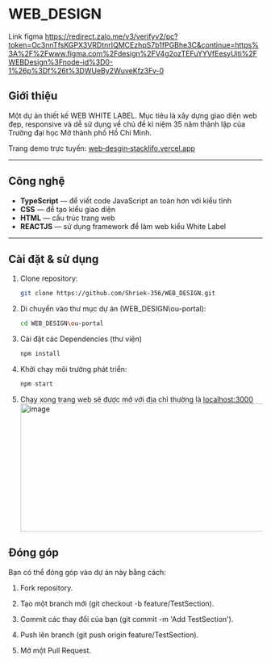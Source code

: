 # WEB_DESIGN

Link figma
https://redirect.zalo.me/v3/verifyv2/pc?token=Oc3nnTfsKGPX3VRDtnrIQMCEzhpS7b1fPGBhe3C&continue=https%3A%2F%2Fwww.figma.com%2Fdesign%2FV4g2ozTEFuYYVfEesyUiti%2FWEBDesign%3Fnode-id%3D0-1%26p%3Df%26t%3DWUeBy2WuveKfz3Fv-0

## Giới thiệu
Một dự án thiết kế WEB WHITE LABEL. Mục tiêu là xây dựng giao diện web đẹp, responsive và dễ sử dụng về chủ đề kỉ niệm 35 năm thành lập của Trường đại học Mở thành phố Hồ Chí Minh.

Trang demo trực tuyến: [web‑desgin‑stacklifo.vercel.app](https://web-desgin-stacklifo.vercel.app)

---

## Công nghệ
- **TypeScript** — để viết code JavaScript an toàn hơn với kiểu tĩnh  
- **CSS** — để tạo kiểu giao diện  
- **HTML** — cấu trúc trang web
- **REACTJS** — sử dụng framework để làm web kiểu White Label
---
## Cài đặt & sử dụng
1. Clone repository:

   ```bash
   git clone https://github.com/Shriek-356/WEB_DESIGN.git
   
2. Di chuyển vào thư mục dự án (WEB_DESIGN\ou-portal):
   ```bash
   cd WEB_DESIGN\ou-portal

3. Cài đặt các Dependencies (thư viện)
   ```bash
   npm install

4. Khởi chạy môi trường phát triển:
   ```bash
   npm start

5. Chạy xong trang web sẽ được mở với địa chỉ thường là [localhost:3000](http://localhost:3000/)
   <img width="889" height="254" alt="image" src="https://github.com/user-attachments/assets/f4a67006-b76f-4ead-9026-0abf8b2d24da" />


## Đóng góp
Bạn có thể đóng góp vào dự án này bằng cách:
1. Fork repository.

2. Tạo một branch mới (git checkout -b feature/TestSection).

3. Commit các thay đổi của bạn (git commit -m 'Add TestSection').

4. Push lên branch (git push origin feature/TestSection).

5. Mở một Pull Request.

   
   

